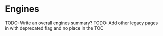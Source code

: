# Engines

TODO: Write an overall engines summary?
TODO: Add other legacy pages in with deprecated flag and no place in the TOC
